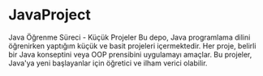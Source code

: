 # JavaProject
 Java Öğrenme Süreci - Küçük Projeler Bu depo, Java programlama dilini öğrenirken yaptığım küçük ve basit projeleri içermektedir. Her proje, belirli bir Java konseptini veya OOP prensibini uygulamayı amaçlar. Bu projeler, Java'ya yeni başlayanlar için öğretici ve ilham verici olabilir.
